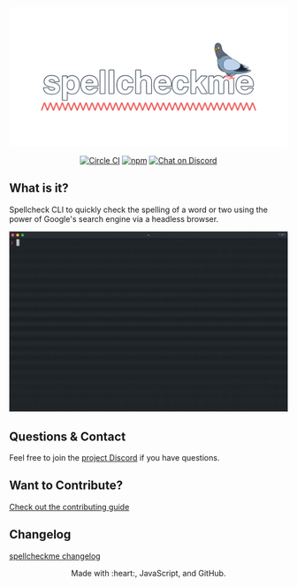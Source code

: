![logo](./media/logo.png)

<p align="center">
  <a href="https://circleci.com/gh/cujarrett/spellcheckme/tree/main"><img alt="Circle CI" src="https://circleci.com/gh/cujarrett/spellcheckme/tree/main.svg?style=svg"></a>
  <a href="https://www.npmjs.com/package/spellcheckme"><img alt="npm" src="https://img.shields.io/npm/dt/spellcheckme.svg"></a>
  <a href="https://discord.gg/jAA5U52"><img alt="Chat on Discord" src="https://img.shields.io/discord/460598989939802115?label=Discord"></a>
</p>

## What is it?

Spellcheck CLI to quickly check the spelling of a word or two using the power of Google's search engine via a headless browser.

![demo](./media/demo.gif)

## Questions & Contact
Feel free to join the [project Discord](https://discord.gg/uuQDgzhbrd) if you have questions.

## Want to Contribute?
[Check out the contributing guide](CONTRIBUTING.md)

## Changelog
[spellcheckme changelog](CHANGELOG.md)

<p align="center">
  Made with :heart:, JavaScript, and GitHub.
</p>